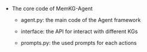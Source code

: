 * The core code of MemKG-Agent

    * agent.py: the main code of the Agent framework

    * interface: the API for interact with different KGs

    * prompts.py: the used prompts for each actions
